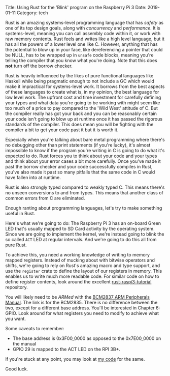 Title: Using Rust for the 'Blink' program on the Raspberry Pi 3
Date: 2019-01-11
Category: tech

Rust is an amazing systems-level programming language that has _safety_ as one of its top design goals, along with _concurrency_ and _performance_. It is systems-level, meaning you can call assembly code within it, or work with raw memory contents. Rust feels and writes like a high level language, but it has all the powers of a lower level one like C. However, anything that has the potential to blow up in your face, like dereferencing a pointer that could be NULL, has to be wrapped up in `unsafe` code blocks, meaning you're telling the compiler that you know what you're doing. Note that this does **not** turn off the borrow checker.

Rust is heavily influenced by the likes of pure functional languages like Haskell while being pragmatic enough to not include a GC which would make it impractical for systems-level work. It borrows from the best aspects of these languages to create what is, in my opinion, the best language for low level work. The upfront cost and time investment for carefully defining your types and what data you're going to be working with might seem like too much of a price to pay compared to the 'Wild West' attitude of C. But the compiler really has got your back and you can be reasonably certain your code isn't going to blow up at runtime once it has passed the rigorous standards of the compiler. This does mean you will be fighting with the compiler a bit to get your code past it but it is worth it.

Especially when you're talking about bare metal programming where there's no debugging other than print statements (if you're lucky), it's almost impossible to know if the program you're writing in C is going to do what it's expected to do. Rust forces you to think about your code and your types and think about your error cases a bit more carefully. Once you've made it past the borrow checker and your code successfully compiles in Rust, you've also made it past so many pitfalls that the same code in C would have fallen into at runtime.

Rust is also strongly typed compared to weakly typed C. This means there's no unseen conversions to and from types. This means that another class of common errors from C are eliminated.

Enough ranting about programming languages, let's try to make something useful in Rust.

Here's what we're going to do: The Raspberry Pi 3 has an on-board Green LED that's usually mapped to SD Card activity by the operating system. Since we are going to implement the kernel, we're instead going to blink the so called `ACT` LED at regular intervals. And we're going to do this all from pure Rust.

To achieve this, you need a working knowledge of writing to memory mapped registers. Instead of mucking about with bitwise operators and shifts, we're going to rely on Rust's amazing macro and type support, and use the `register` crate to define the layout of our registers in memory. This enables us to write much more readable code. For similar code on how to define register contents, look around the excellent [rust-raspi3-tutorial](https://github.com/rust-embedded/rust-raspi3-tutorial) repository.

You will likely need to be _ARMed_ with the [BCM2837 ARM Peripherals Manual](https://www.raspberrypi.org/app/uploads/2012/02/BCM2835-ARM-Peripherals.pdf). The link is for the BCM2835. There is no difference between the two, except for a different base address. You'll be interested in Chapter 6: GPIO. Look around for what registers you need to modify to achieve what you want.

Some caveats to remember:

- The base address is 0x3F00_0000 as opposed to the 0x7E00_0000 on the manual
- GPIO 29 is mapped to the ACT LED on the RPI 3B+.

If you're stuck at any point, you may look at [my code](https://github.com/reisub0/rust-raspi3-tutorial/tree/master/led) for the same.

Good luck.

